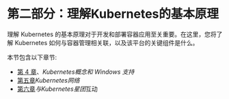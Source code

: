 # 第二部分：理解Kubernetes的基本原理

理解 Kubernetes 的基本原理对于开发和部署容器应用至关重要。在这里，您将了解 Kubernetes 如何与容器管理相关联，以及该平台的关键组件是什么。

本节包含以下章节:

*   [第 4 章](04.html)、*Kubernetes概念和 Windows 支持*
*   [第五章](05.html)*Kubernetes网络*
*   [第六章](06.html)*与Kubernetes星团*互动